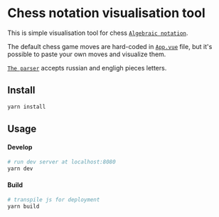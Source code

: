 # Chess notation visualisation tool

This is simple visualisation tool for chess [`Algebraic notation`](https://en.wikipedia.org/wiki/Algebraic_notation_(chess)).

The default chess game moves are hard-coded in [`App.vue`](https://github.com/haosx86/chess-viewer/blob/master/src/App.vue) file, but it's possible to paste your own moves and visualize them.

[`The parser`](https://github.com/haosx86/chess-viewer/blob/master/src/chessNotationParser.ts) accepts russian and engligh pieces letters.


## Install
```sh
yarn install
```
## Usage
#### Develop
```sh
# run dev server at localhost:8080
yarn dev
```
#### Build
```sh
# transpile js for deployment
yarn build
```
